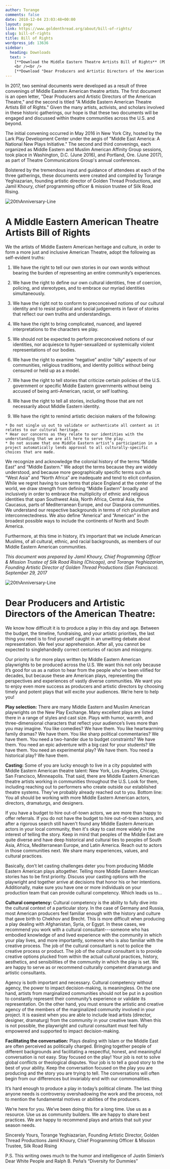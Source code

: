 ```yaml
---
author: Torange
comments: false
date: 2018-12-04 23:03:48+00:00
layout: page
link: https://www.goldenthread.org/about/bill-of-rights/
slug: bill-of-rights
title: Bill of Rights
wordpress_id: 13636
sidebar: 
  heading: Downloads
  text: >
    [**Download the Middle Eastern Theatre Artists Bill of Rights** (PDF)](https://www.goldenthread.org/wp-content/uploads/2018/12/MENA-Bill-of-Rights-September-28-2017.docx.pdf)
    <br /><br />
    [**Download "Dear Producers and Artistic Directors of the American Theatre" Letter** (PDF)](https://www.goldenthread.org/wp-content/uploads/2018/12/Dear-Producers-and-Artistic-Directors-of-the-American-Theatre-September-28-2017.docx-1.pdf)
---
```


In 2017, two seminal documents were developed as a result of three convenings of Middle Eastern American theatre artists. The first document is an open letter, "Dear Producers and Artistic Directors of the American Theatre," and the second is titled "A Middle Eastern American Theatre Artists Bill of Rights." Given the many artists, activists, and scholars involved in these historic gatherings, our hope is that these two documents will be engaged and discussed within theatre communities across the U.S. and beyond.
 
The initial convening occurred in May 2016 in New York City, hosted by the Lark Play Development Center under the aegis of "Middle East America: A National New Plays Initiative." The second and third convenings, each organized as Middle Eastern and Muslim American Affinity Group sessions, took place in Washington, D.C. (June 2016), and Portland, Ore. (June 2017), as part of Theatre Communications Group's annual conferences.

Bolstered by the tremendous input and guidance of attendees at each of the three gatherings, these documents were created and compiled by Torange Yeghiazarian, founding artistic director of Golden Thread Productions, and Jamil Khoury, chief programming officer & mission trustee of Silk Road Rising.

![20thAnniversary-Line](https://www.goldenthread.org/wp-content/uploads/2015/03/20thAnniversary-Line.jpg)


# A Middle Eastern American Theatre Artists Bill of Rights

We the artists of Middle Eastern American heritage and culture, in order to form a more just and inclusive American Theatre, adopt the following as self-evident truths:


  1. We have the right to tell our own stories in our own words without bearing the burden of representing an entire community’s experiences.



  2. We have the right to define our own cultural identities, free of coercion, policing, and stereotypes, and to embrace our myriad identities simultaneously.



  3. We have the right not to conform to preconceived notions of our cultural identity and to resist political and social judgements in favor of stories that reflect our own truths and understandings.



  4. We have the right to bring complicated, nuanced, and layered interpretations to the characters we play.



  5. We should not be expected to perform preconceived notions of our identities, nor acquiesce to hyper-sexualized or systemically violent representations of our bodies.



  6. We have the right to examine “negative” and/or “silly” aspects of our communities, religious traditions, and identity politics without being censured or held up as a model.



  7. We have the right to tell stories that criticize certain policies of the U.S. government or specific Middle Eastern governments without being accused of being anti-American, racist, or self loathing.



  8. We have the right to tell all stories, including those that are not necessarily about Middle Eastern identity.



  9. We have the right to remind artistic decision makers of the following:

    * Do not single us out to validate or authenticate all content as it relates to our cultural heritage.
    * Hear our concerns as they relate to our identities with the understanding that we are all here to serve the play.
    * Do not assume that one Middle Eastern artist’s participation in a project automatically lends approval to all culturally-specific choices that are made.

We recognize and acknowledge the colonial history of the terms “Middle East” and “Middle Eastern.” We adopt the terms because they are widely understood, and because more geographically specific terms such as “West Asia” and “North Africa” are inadequate and tend to elicit confusion. While we regret having to use terms that place England at the center of the world, we draw strength from defining “Middle Eastern” broadly and inclusively in order to embrace the multiplicity of ethnic and religious identities that span Southwest Asia, North Africa, Central Asia, the Caucasus, parts of Mediterranean Europe, and our Diaspora communities. We understand our respective backgrounds in terms of rich pluralism and interconnectedness. We also define “America” and “American” in the broadest possible ways to include the continents of North and South America.

Furthermore, at this time in history, it’s important that we include American Muslims, of all cultural, ethnic, and racial backgrounds, as members of our Middle Eastern American communities.

_This document was prepared by Jamil Khoury, Chief Programming Officer & Mission Trustee of Silk Road Rising (Chicago), and Torange Yeghiazarian, Founding Artistic Director of Golden Thread Productions (San Francisco). September 29, 2017_


![20thAnniversary-Line](https://www.goldenthread.org/wp-content/uploads/2015/03/20thAnniversary-Line.jpg)


# Dear Producers and Artistic Directors of the American Theatre:

We know how difficult it is to produce a play in this day and age. Between the budget, the timeline, fundraising, and your artistic priorities, the last thing you need is to find yourself caught in an unwitting debate about representation. We feel your apprehension. After all, you cannot be expected to singlehandedly correct centuries of racism and misogyny.

Our priority is for more plays written by Middle Eastern American playwrights to be produced across the U.S. We want this not only because it’s good for us as a nation to hear from the people who’ve been vilified for decades, but because these are American plays, representing the perspectives and experiences of vastly diverse communities. We want you to enjoy even more success as producers and artistic directors by choosing timely and potent plays that will excite
your audiences. We’re here to help you!

**Play selection:** There are many Middle Eastern and Muslim American playwrights on the New Play Exchange. Many excellent plays are listed there in a range of styles and cast size. Plays with humor, warmth, and three-dimensional characters that reflect your audience’s lives more than you may imagine. You like comedies? We have them. You like heartwarming family dramas? We have them. You like sharp political commentaries? We have them. You need a two-hander due to budget constraints? We have them. You need an epic adventure with a big cast for your students? We have them. You need an experimental play? We have them. You need a historical play? We have them.

**Casting:** Some of you are lucky enough to live in a city populated with Middle Eastern American theatre talent: New York, Los Angeles, Chicago, San Francisco, Minneapolis. That said, there are Middle Eastern American theatre artists working in communities throughout the U.S. Look for them, including reaching out to performers who create outside our established theatre systems. They've probably already reached out to you. Bottom line: You all should be working with more Middle Eastern American actors, directors, dramaturgs, and designers.

If you have a budget to hire out-of-town actors, we are more than happy to offer referrals. If you do not have the budget to hire out-of-town actors, and after a rigorous search still haven't found any Middle Eastern American actors in your local community, then it's okay to cast more widely in the interest of telling the story. Keep in mind that peoples of the Middle East are quite diverse and have deep historical and cultural ties to peoples of South Asia, Africa, Mediterranean Europe, and Latin America. Reach out to actors in those communities next. We share many
experiences, values, and cultural practices.

Basically, don’t let casting challenges deter you from producing Middle Eastern American plays altogether. Telling more Middle Eastern American stories has to be first priority. Discuss your casting options with the playwright and together arrive at decisions that honor his or her intentions. Additionally, make sure you have one or more individuals on your production team that can provide cultural competency. Which leads us to...

**Cultural competency:** Cultural competency is the ability to fully dive into the cultural context of a particular story. In the case of Germany and Russia, most American producers feel familiar enough with the history and culture that gave birth to Chekhov and Brecht. This is more difficult when producing a play dealing with Afghanistan, Syria, or Egypt. In these cases, we recommend you work with a cultural consultant---someone who has embodied knowledge of and lived experience with the community in which your play lives, and more importantly, someone who is also familiar with the creative process. The job of the cultural consultant is not to police the creative process or product. The job of the cultural consultant is to provide creative options plucked from within the actual cultural practices, history, aesthetics, and sensibilities of the community in which the play is set. We are happy to serve as or recommend culturally competent dramaturgs and artistic consultants.

Agency is both important and necessary. Cultural competency without agency, the power to impact decision-making, is meaningless. On the one hand, artists from marginalized communities should not be put in a position to constantly represent their community’s experience or validate its representation. On the other hand, you must ensure the artistic and creative agency of the members of the marginalized community involved in your project. It is easiest when you are able to include lead artists (director, designer, dramaturg) from the community in your creative team. When this is not possible, the playwright and cultural consultant must feel fully empowered and supported to impact decision-making.

**Facilitating the conversation:** Plays dealing with Islam or the Middle East are often perceived as politically charged. Bringing together people of different backgrounds and facilitating a respectful, honest, and meaningful conversation is not easy. Stay focused on the play! Your job is not to solve global conflicts or theological disputes. Your job is to tell a good story to the best of your ability. Keep the conversation focused on the play you are producing and the story you are trying to tell. The conversations will often begin from our differences but invariably end with our commonalities.

It’s hard enough to produce a play in today’s political climate. The last thing anyone needs is controversy overshadowing the work and the process, not to mention the fundamental motives or abilities of the producers.

We’re here for you. We’ve been doing this for a long time. Use us as a resource. Use us as community builders. We are happy to share best practices. We are happy to recommend plays and artists that suit your season needs.

Sincerely Yours,
Torange Yeghiazarian, Founding Artistic Director, Golden Thread Productions
Jamil Khoury, Chief Programming Officer & Mission Trustee, Silk Road Rising

P.S. This writing owes much to the humor and intelligence of Justin Simien’s Dear White People and Ralph B. Peña’s “Diversity for Dummies”
